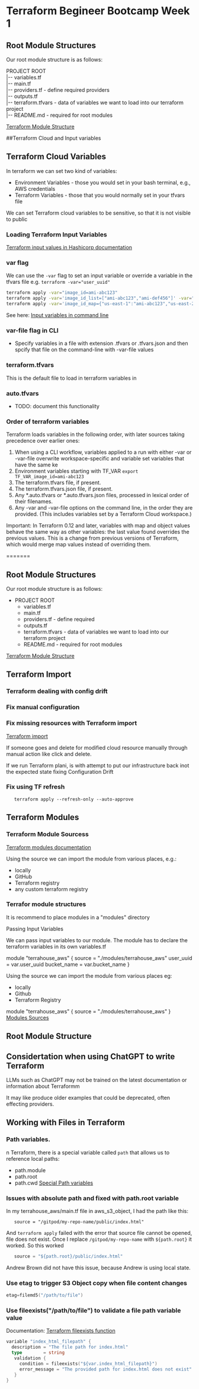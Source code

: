 # Terraform Begineer Bootcamp Week 1


## Root Module Structures

Our root module structure is as follows:


PROJECT ROOT<br/>
|-- variables.tf<br/>
|-- main.tf<br/>
|-- providers.tf - define required providers<br/>
|-- outputs.tf<br/>
|-- terraform.tfvars - data of variables we want to load into our terraform project<br/>
|-- README.md - required for root modules<br/>

[Terraform Module Structure](https://developer.hashicorp.com/terraform/language/modules/develop/structure)

##Terraform Cloud and Input variables 
## Terraform Cloud Variables

In terraform we can set two kind of variables:
- Environment Variables - those you would set in your bash terminal, e.g., AWS credentials
- Terraform Variables - those that you would normally set in your tfvars file

We can set Terraform cloud variables to be sensitive, so that it is not visible to public

### Loading Terraform Input Variables

[Terraform input values in Hashicorp documentation](https://developer.hashicorp.com/terraform/language/values/variables)

### var flag
We can use the `-var` flag to set an input variable or override a variable in the tfvars file e.g. `terraform -var="user_uuid"`

```bash
terraform apply -var="image_id=ami-abc123"
terraform apply -var='image_id_list=["ami-abc123","ami-def456"]' -var="instance_type=t2.micro"
terraform apply -var='image_id_map={"us-east-1":"ami-abc123","us-east-2":"ami-def456"}'
```
See here: [Input variables in command line](https://developer.hashicorp.com/terraform/cli/commands/plan#input-variables-on-the-command-line)

### var-file flag in CLI

- Specify variables in a file with extension .tfvars or .tfvars.json and then spcify that file on the command-line with -var-file values

### terraform.tfvars
This is the default file to load in terraform variables in 

### auto.tfvars

- TODO: document this functionality

### Order of terraform variables

Terraform loads variables in the following order, with later sources taking precedence over earlier ones:

1. When using a CLI workflow, variables applied to a run with either -var or -var-file overwrite workspace-specific and variable set variables that have the same ke
1. Environment variables starting with TF_VAR `export TF_VAR_image_id=ami-abc123`
1. The terraform.tfvars file, if present.
1. The terraform.tfvars.json file, if present.
1. Any *.auto.tfvars or *.auto.tfvars.json files, processed in lexical order of their filenames.
1. Any -var and -var-file options on the command line, in the order they are provided. (This includes variables set by a Terraform Cloud workspace.)

Important: In Terraform 0.12 and later, variables with map and object values behave the same way as other variables: the last value found overrides the previous values. This is a change from previous versions of Terraform, which would merge map values instead of overriding them.

=======
## Root Module Structures

Our root module structure is as follows:
- PROJECT ROOT
  - variables.tf
  - main.tf
  - providers.tf - define required
  - outputs.tf
  - terraform.tfvars - data of variables we want to load into our terraform project
  - README.md - required for root modules

[Terraform Module Structure](https://developer.hashicorp.com/terraform/language/modules/develop/structure)


## Terraform Import

### Terraform dealing with config drift
### Fix manual configuration

### Fix missing resources with Terraform import 

[Terraform import](https://developer.hashicorp.com/terraform/cli/import)

If someone goes and delete for modified cloud resource manually through manual action like click and delete.

If we run Terraform plani, is with attempt to put our infrastructure back inot the expected state fixing Configuration Drift


### Fix using TF refresh
```
   terraform apply --refresh-only --auto-approve
```

## Terraform Modules

### Terraform Module Sourcess

[Terraform modules documentation](https://developer.hashicorp.com/terraform/language/modules/sources)

Using the source we can import the module from various places, e.g.:
- locally
- GitHub
- Terraform registry 
- any custom terraform registry

### Terrafor module structures
It is recommend to place modules in a "modules" directory


Passing Input Variables

We can pass input variables to our module. The module has to declare the terraform variables in its own variables.tf

module "terrahouse_aws" {
  source = "./modules/terrahouse_aws"
  user_uuid = var.user_uuid
  bucket_name = var.bucket_name
}


Using the source we can import the module from various places eg:

- locally
- Github
- Terraform Registry

module "terrahouse_aws" {
  source = "./modules/terrahouse_aws"
}
[Modules Sources](https://developer.hashicorp.com/terraform/language/modules/sources)

## Root Module Structure

## Considertation when using ChatGPT to write Terraform
LLMs such as ChatGPT may not be trained on the latest documentation or information about Terraformm

It may like produce older examples that could be deprecated, often effecting providers. 

## Working with Files in Terraform 

### Path variables.

n Terraform, there is a special variable called `path` that allows us to reference local paths:
- path.module
- path.root
- path.cwd
[Special Path variables](https://developer.hashicorp.com/terraform/language/expressions/references#filesystem-and-workspace-info)


### Issues with absolute path and fixed with path.root variable

In my terrahouse_aws/main.tf file in aws_s3_object, I had the path like this:
```
   source = "/gitpod/my-repo-name/public/index.html"
```
And `terraform apply` failed with the error that source file cannot be opened, file does not exist.
Once I replace `/gitpod/my-repo-name` with `${path.root}` it worked. So this worked

```go
   source = "${path.root}/public/index.html"
```
Andrew Brown did not have this issue, because Andrew is using local state.

### Use etag to trigger S3 Object copy when file content changes
```go
etag=filemd5("/path/to/file")
```
### Use fileexists("/path/to/file") to validate a file path variable value

Documentation: [Terraform fileexists function](https://developer.hashicorp.com/terraform/language/functions/fileexists)

```go
variable "index_html_filepath" {
  description = "The file path for index.html"
  type        = string
   validation {
     condition = fileexists("${var.index_html_filepath}")
     error_message = "The provided path for index.html does not exist"
   }
}
```

